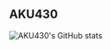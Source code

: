 ## AKU430
<!--
## Most Used Languages
![Top Langs](https://github-readme-stats.vercel.app/api/top-langs/?username=AKU430&layout=compact)
## My Stats
-->
![AKU430's GitHub stats](https://github-readme-stats.vercel.app/api?username=AKU430&show_icons=true&theme=radical&show=reviews,discussions_started,discussions_answered,prs_merged,prs_merged_percentage)

<!--
**AKU430/AKU430** is a ✨ _special_ ✨ repository because its `README.md` (this file) appears on your GitHub profile.

Here are some ideas to get you started:

- 🔭 I’m currently working on ...
- 🌱 I’m currently learning ...
- 👯 I’m looking to collaborate on ...
- 🤔 I’m looking for help with ...
- 💬 Ask me about ...
- 📫 How to reach me: ...
- 😄 Pronouns: ...
- ⚡ Fun fact: ...
-->
